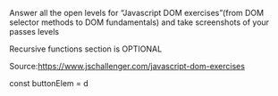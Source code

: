 Answer all the open levels for “Javascript DOM exercises”(from DOM selector methods to DOM fundamentals) and take screenshots of your passes levels

Recursive functions section is OPTIONAL

Source:https://www.jschallenger.com/javascript-dom-exercises

const buttonElem = d
